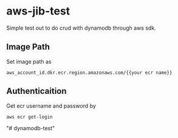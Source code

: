 # aws-jib-test
Simple test out to do crud with dynamodb through aws sdk.
## Image Path
Set image path as
<pre><code>aws_account_id.dkr.ecr.region.amazonaws.com/{{your ecr name}}</pre></code>
## Authenticaition
Get ecr username and password by
<pre><code>aws ecr get-login</pre></code>
"# dynamodb-test" 
